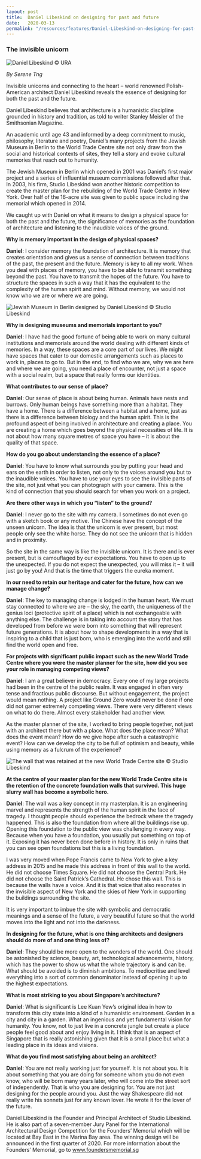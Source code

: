```yaml
---
layout: post
title:  Daniel Libeskind on designing for past and future
date:   2020-03-13
permalink: "/resources/features/Daniel-Libeskind-on-designing-for-past-and-future"
---
```

### **The invisible unicorn**

![Daniel Libeskind](/images/Daniel.jpg)
© URA

*By Serene Tng*

Invisible unicorns and connecting to the heart – world renowned Polish-American architect Daniel Libeskind reveals the essence of designing for both the past and the future. 

Daniel Libeskind believes that architecture is a humanistic discipline grounded in history and tradition, as told to writer Stanley Meisler of the Smithsonian Magazine. 

An academic until age 43 and informed by a deep commitment to music, philosophy, literature and poetry, Daniel’s many projects from the Jewish Museum in Berlin to the World Trade Centre site not only draw from the social and historical contexts of sites, they tell a story and evoke cultural memories that reach out to humanity. 

The Jewish Museum in Berlin which opened in 2001 was Daniel’s first major project and a series of influential museum commissions followed after that. In 2003, his firm, Studio Libeskind won another historic competition to create the master plan for the rebuilding of the World Trade Centre in New York. Over half of the 16-acre site was given to public space including the memorial which opened in 2014. 

We caught up with Daniel on what it means to design a physical space for both the past and the future, the significance of memories as the foundation of architecture and listening to the inaudible voices of the ground. 

**Why is memory important in the design of physical spaces?** 

**Daniel**: I consider memory the foundation of architecture. It is memory that creates orientation and gives us a sense of connection between traditions of the past, the present and the future. Memory is key to all my work. When you deal with places of memory, you have to be able to transmit something beyond the past. You have to transmit the hopes of the future. You have to structure the spaces in such a way that it has the equivalent to the complexity of the human spirit and mind. Without memory, we would not know who we are or where we are going.

![Jewish Museum in Berlin designed by Daniel Libeskind](/images/Jewish_Museum.jpg)
© Studio Libeskind

**Why is designing museums and memorials important to you?**

**Daniel**: I have had the good fortune of being able to work on many cultural institutions and memorials around the world dealing with different kinds of memories. In a way, these spaces are a core part of our lives. We might have spaces that cater to our domestic arrangements such as places to work in, places to go to. But in the end, to find who we are, why we are here and where we are going, you need a place of encounter, not just a space with a social realm, but a space that really forms our identities.  

**What contributes to our sense of place?**

**Daniel**: Our sense of place is about being human. Animals have nests and burrows. Only human beings have something more than a habitat. They have a home. There is a difference between a habitat and a home, just as there is a difference between biology and the human spirit. This is the profound aspect of being involved in architecture and creating a place. You are creating a home which goes beyond the physical necessities of life. It is not about how many square metres of space you have – it is about the quality of that space. 

**How do you go about understanding the essence of a place?**

**Daniel**: You have to know what surrounds you by putting your head and ears on the earth in order to listen, not only to the voices around you but to the inaudible voices. You have to use your eyes to see the invisible parts of the site, not just what you can photograph with your camera. This is the kind of connection that you should search for when you work on a project.

**Are there other ways in which you “listen” to the ground?**

**Daniel**: I never go to the site with my camera. I sometimes do not even go with a sketch book or any motive. The Chinese have the concept of the unseen unicorn. The idea is that the unicorn is ever present, but most people only see the white horse. They do not see the unicorn that is hidden and in proximity. 

So the site in the same way is like the invisible unicorn. It is there and is ever present, but is camouflaged by our expectations. You have to open up to the unexpected. If you do not expect the unexpected, you will miss it – it will just go by you! And that is the time that triggers the eureka moment. 

**In our need to retain our heritage and cater for the future, how can we manage change?**

**Daniel**: The key to managing change is lodged in the human heart. We must stay connected to where we are – the sky, the earth, the uniqueness of the genius loci (protective spirit of a place) which is not exchangeable with anything else. The challenge is in taking into account the story that has developed from before we were born into something that will represent future generations. It is about how to shape developments in a way that is inspiring to a child that is just born, who is emerging into the world and still find the world open and free.

**For projects with significant public impact such as the new World Trade Centre where you were the master planner for the site, how did you see your role in managing competing views?**

**Daniel**: I am a great believer in democracy. Every one of my large projects had been in the centre of the public realm. It was engaged in often very tense and fractious public discourse. But without engagement, the project would mean nothing. A project like Ground Zero would never be done if one did not garner extremely competing views. There were very different views on what to do there. Almost every stakeholder had another view. 

As the master planner of the site, I worked to bring people together, not just with an architect there but with a place. What does the place mean? What does the event mean? How do we give hope after such a catastrophic event? How can we develop the city to be full of optimism and beauty, while using memory as a fulcrum of the experience?

![The wall that was retained at the new World Trade Centre site](/images/WTC_Wall.jpg)
© Studio Libeskind

**At the centre of your master plan for the new World Trade Centre site is the retention of the concrete foundation walls that survived. This huge slurry wall has become a symbolic hero.**

**Daniel**: The wall was a key concept in my masterplan. It is an engineering marvel and represents the strength of the human spirit in the face of tragedy. I thought people should experience the bedrock where the tragedy happened. This is also the foundation from where all the buildings rise up. Opening this foundation to the public view was challenging in every way. Because when you have a foundation, you usually put something on top of it. Exposing it has never been done before in history. It is only in ruins that you can see open foundations but this is a living foundation. 

I was very moved when Pope Francis came to New York to give a key address in 2015 and he made this address in front of this wall to the world. He did not choose Times Square. He did not choose the Central Park. He did not choose the Saint Patrick’s Cathedral. He chose this wall. This is because the walls have a voice. And it is that voice that also resonates in the invisible aspect of New York and the skies of New York in supporting the buildings surrounding the site. 

It is very important to imbue the site with symbolic and democratic meanings and a sense of the future, a very beautiful future so that the world moves into the light and not into the darkness.

**In designing for the future, what is one thing architects and designers should do more of and one thing less of?**

**Daniel**: They should be more open to the wonders of the world. One should be astonished by science, beauty, art, technological advancements, history, which has the power to show us what the whole trajectory is and can be. What should be avoided is to diminish ambitions. To mediocritise and level everything into a sort of common denominator instead of opening it up to the highest expectations.
      	
**What is most striking to you about Singapore’s architecture?**

**Daniel**: What is significant is Lee Kuan Yew’s original idea in how to transform this city state into a kind of a humanistic environment. Garden in a city and city in a garden. What an ingenious and yet fundamental vision for humanity. You know, not to just live in a concrete jungle but create a place people feel good about and enjoy living in it. I think that is an aspect of Singapore that is really astonishing given that it is a small place but what a leading place in its ideas and visions. 

**What do you find most satisfying about being an architect?**

**Daniel**: You are not really working just for yourself. It is not about you. It is about something that you are doing for someone whom you do not even know, who will be born many years later, who will come into the street sort of independently. That is who you are designing for. You are not just designing for the people around you. Just the way Shakespeare did not really write his sonnets just for any known lover. He wrote it for the lover of the future. 

Daniel Libeskind is the Founder and Principal Architect of Studio Libeskind. He is also part of a seven-member Jury Panel for the International Architectural Design Competition for the Founders’ Memorial which will be located at Bay East in the Marina Bay area. The winning design will be announced in the first quarter of 2020. For more information about the Founders’ Memorial, go to www.foundersmemorial.sg 
